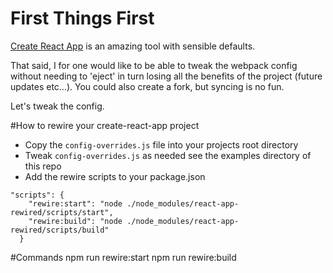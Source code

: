 # First Things First

[Create React App](https://github.com/facebookincubator/create-react-app) is an amazing tool with sensible defaults.

That said, I for one would like to be able to tweak the webpack config without needing to 'eject' in turn losing all the benefits of the project (future updates etc...).  You could also create a fork, but syncing is no fun.

Let's tweak the config.

#How to rewire your create-react-app project

* Copy the `config-overrides.js` file into your projects root directory
* Tweak `config-overrides.js` as needed see the examples directory of this repo
* Add the rewire scripts to your package.json
```
"scripts": {
    "rewire:start": "node ./node_modules/react-app-rewired/scripts/start",
    "rewire:build": "node ./node_modules/react-app-rewired/scripts/build"
  }
```

#Commands
npm run rewire:start
npm run rewire:build
